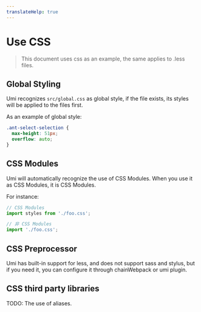 ```yaml
---
translateHelp: true
---
```


# Use CSS


> This document uses css as an example, the same applies to .less files.

## Global Styling

Umi recognizes `src/global.css` as global style, if the file exists, its styles will be applied to the files first.

As an example of global style:

```css
.ant-select-selection {
  max-height: 51px;
  overflow: auto;
}
```

## CSS Modules

Umi will automatically recognize the use of CSS Modules. When you use it as CSS Modules, it is CSS Modules.

For instance:

```js
// CSS Modules
import styles from './foo.css';

// 非 CSS Modules
import './foo.css';
```

## CSS Preprocessor

Umi has built-in support for less, and does not support sass and stylus, but if you need it, you can configure it through chainWebpack or umi plugin.

## CSS third party libraries

TODO: The use of aliases.
